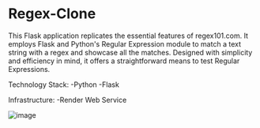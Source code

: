 # Regex-Clone

This Flask application replicates the essential features of regex101.com. It employs Flask and Python's Regular Expression module to match a text string with a regex and showcase all the matches. Designed with simplicity and efficiency in mind, it offers a straightforward means to test Regular Expressions.

Technology Stack:
-Python
-Flask

Infrastructure:
-Render Web Service

![image](https://github.com/MohneetKaur/Regex-Clone/assets/84201530/b1058519-2495-4c47-9693-d6161ae844e4)
